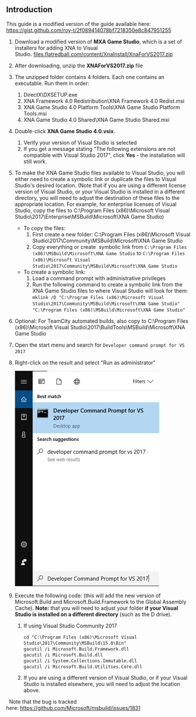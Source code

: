 ## Introduction

This guide is a modified version of the guide available here: https://gist.github.com/roy-t/2f089414078bf7218350e8c847951255

1.  Download a modified version of **MXA Game Studio**, which is a set of installers for adding XNA to Visual Studio. [files.flatredball.com/content/XnaInstall/XnaForVS2017.zip](/content/XnaInstall/XnaForVS2017.zip.md)

2.  After downloading, unzip the **XNAForVS2017.zip** file

3.  The unzipped folder contains 4 folders. Each one contains an executable. Run them in order:
    1.  DirectX\DXSETUP.exe
    2.  XNA Framework 4.0 Redistribution\XNA Framework 4.0 Redist.msi
    3.  XNA Game Studio 4.0 Platform Tools\XNA Game Studio Platform Tools.msi
    4.  XNA Game Studio 4.0 Shared\XNA Game Studio Shared.mxi

4.  Double-click **XNA Game Studio 4.0.vsix**.
    1.  Verify your version of Visual Studio is selected
    2.  If you get a message stating "The following extensions are not compatible with Visual Studio 2017", click **Yes** - the installation will still work.

5.  To make the XNA Game Studio files available to Visual Studio, you will either need to create a symbolic link or duplicate the files to Visual Studio's desired location. (Note that if you are using a different license version of Visual Studio, or your Visual Studio is installed in a different directory, you will need to adjust the destination of these files to the appropriate location. For example, for enterprise licenses of Visual Studio, copy the files to C:\Program Files (x86)\Microsoft Visual Studio\2017\Enterprise\MSBuild\Microsoft\XNA Game Studio)
    -   To copy the files:
        1.  First create a new folder: C:\Program Files (x86)\Microsoft Visual Studio\2017\Community\MSBuild\Microsoft\XNA Game Studio
        2.  Copy everything or create  symbolic link from `C:\Program Files (x86)\MSBuild\Microsoft\XNA Game Studio` to `C:\Program Files (x86)\Microsoft Visual Studio\2017\Community\MSBuild\Microsoft\XNA Game Studio`
    -   To create a symbolic link:
        1.  Load a command prompt with administrative privileges
        2.  Run the following command to create a symbolic link from the XNA Game Studio files to where Visual Studio will look for them: `mklink /D "C:\Program Files (x86)\Microsoft Visual Studio\2017\Community\MSBuild\Microsoft\XNA Game Studio" "C:\Program Files (x86)\MSBuild\Microsoft\XNA Game Studio"`

6.  Optional: For TeamCity automated builds, also copy to C:\Program Files (x86)\Microsoft Visual Studio\2017\BuildTools\MSBuild\Microsoft\XNA Game Studio

7.  Open the start menu and search for `Developer command prompt for VS 2017`

8.  Right-click on the result and select "Run as administrator"

    ![](/media/2017-07-img_5968d629a8021.png)

9.  Execute the following code: (this will add the new version of Microsoft.Build and Microsoft.Build.Framework to the Global Assembly Cache). **Note:** that you will need to adjust your folder **if your Visual Studio is installed on a different directory** (such as the D drive).
    1.  If using Visual Studio Community 2017

        ``` lang:c#
        cd "C:\Program Files (x86)\Microsoft Visual Studio\2017\Community\MSBuild\15.0\Bin"
        gacutil /i Microsoft.Build.Framework.dll
        gacutil /i Microsoft.Build.dll
        gacutil /i System.Collections.Immutable.dll
        gacutil /i Microsoft.Build.Utilities.Core.dll
        ```

    2.  If you are using a different version of Visual Studio, or if your Visual Studio is installed elsewhere, you will need to adjust the location above.

  Note that the bug is tracked here: <https://github.com/Microsoft/msbuild/issues/1831>  
